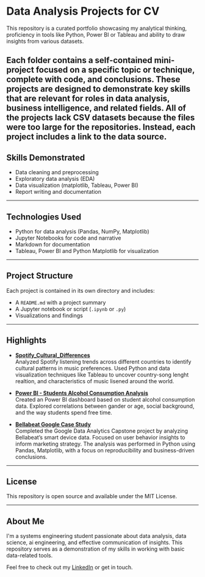 # Data Analysis Projects for CV

This repository is a curated portfolio showcasing my analytical thinking, proficiency in tools like Python, Power BI or Tableau and ability to draw insights from various datasets.

Each folder contains a self-contained mini-project focused on a specific topic or technique, complete with code, and conclusions. These projects are designed to demonstrate key skills that are relevant for roles in data analysis, business intelligence, and related fields. All of the projects lack CSV datasets because the files were too large for the repositories. Instead, each project includes a link to the data source.
---

## Skills Demonstrated
- Data cleaning and preprocessing  
- Exploratory data analysis (EDA)  
- Data visualization (matplotlib, Tableau, Power BI)  
- Report writing and documentation  

---

## Technologies Used
- Python for data analysis (Pandas, NumPy, Matplotlib)
- Jupyter Notebooks for code and narrative
- Markdown for documentation
- Tableau, Power BI and Python Matplotlib for visualization

---

## Project Structure

Each project is contained in its own directory and includes:
- A `README.md` with a project summary
- A Jupyter notebook or script (`.ipynb` or `.py`)
- Visualizations and findings

---

## Highlights

- **[Spotify_Cultural_Differences](./Spotify_Cultural_Differences)**  
  Analyzed Spotify listening trends across different countries to identify cultural patterns in music preferences. Used Python and data visualization techniques like Tableau to uncover country-song lenght realtion, and characteristics of music lisened around the world.

- **[Power BI - Students Alcohol Consumption Analysis](./[Power%20BI]%20Students%20Alcohol%20Consumption%20Analysis)**  
  Created an Power BI dashboard based on student alcohol consumption data. Explored correlations between gander or age, social background, and the way students spend free time.

- **[Bellabeat Google Case Study](./Bellabeat_Google_Case_Study.ipynb)**  
  Completed the Google Data Analytics Capstone project by analyzing Bellabeat’s smart device data. Focused on user behavior insights to inform marketing strategy. The analysis was performed in Python using Pandas, Matplotlib, with a focus on reproducibility and business-driven conclusions.

---

## License
This repository is open source and available under the MIT License.

---

## About Me
I'm a systems engineering student passionate about data analysis, data science, ai engineering, and effective communication of insights. This repository serves as a demonstration of my skills in working with basic data-related tools.

Feel free to check out my [LinkedIn](https://www.linkedin.com/in/wiktor-kuśnierkiewicz/) or get in touch.
